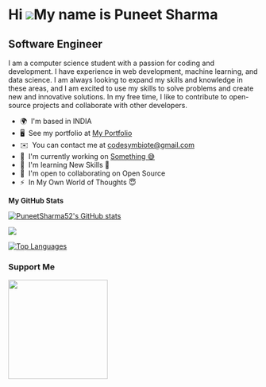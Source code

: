 Hi ![](https://user-images.githubusercontent.com/18350557/176309783-0785949b-9127-417c-8b55-ab5a4333674e.gif)My name is Puneet Sharma
=====================================================================================================================================

Software Engineer
-----------------

I am a computer science student with a passion for coding and development. I have experience in web development, machine learning, and data science. I am always looking to expand my skills and knowledge in these areas, and I am excited to use my skills to solve problems and create new and innovative solutions. In my free time, I like to contribute to open-source projects and collaborate with other developers.

* 🌍  I'm based in INDIA
* 🖥️  See my portfolio at [My Portfolio](http://puneetsharma.netlify.app)
* ✉️  You can contact me at [codesymbiote@gmail.com](mailto:codesymbiote@gmail.com)
* 🚀  I'm currently working on [Something 😅](http://github.com/PuneetSharma52)
* 🧠  I'm learning New Skills 🌟
* 🤝  I'm open to collaborating on Open Source
* ⚡  In My Own World of Thoughts 😇

<b>My GitHub Stats</b>

<a href="http://www.github.com/PuneetSharma52"><img src="https://github-readme-stats.vercel.app/api?username=PuneetSharma52&show_icons=true&hide=&count_private=true&title_color=0891b2&text_color=ffffff&icon_color=0891b2&bg_color=1c1917&hide_border=true&show_icons=true" alt="PuneetSharma52's GitHub stats" /></a>

<a href="http://www.github.com/PuneetSharma52"><img src="https://github-readme-streak-stats.herokuapp.com/?user=PuneetSharma52&stroke=ffffff&background=1c1917&ring=0891b2&fire=0891b2&currStreakNum=ffffff&currStreakLabel=0891b2&sideNums=ffffff&sideLabels=ffffff&dates=ffffff&hide_border=true" /></a>

<a href="https://github.com/PuneetSharma52" align="left"><img src="https://github-readme-stats.vercel.app/api/top-langs/?username=PuneetSharma52&langs_count=10&title_color=0891b2&text_color=ffffff&icon_color=0891b2&bg_color=1c1917&hide_border=true&locale=en&custom_title=Top%20%Languages" alt="Top Languages" /></a>

### Support Me

<a href="https://www.buymeacoffee.com/puneetsharma"><img src="https://cdn.buymeacoffee.com/buttons/v2/default-yellow.png" width="200" /></a>
